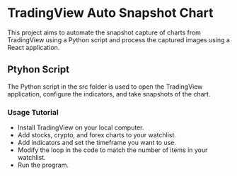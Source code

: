 # TradingView Auto Snapshot Chart

This project aims to automate the snapshot capture of charts from TradingView using a Python script and process the captured images using a React application.

## Ptyhon Script

The Python script in the src folder is used to open the TradingView application, configure the indicators, and take snapshots of the chart.
   

### Usage Tutorial
- Install TradingView on your local computer.
- Add stocks, crypto, and forex charts to your watchlist.
- Add indicators and set the timeframe you want to use.
- Modify the loop in the code to match the number of items in your watchlist.
- Run the program.